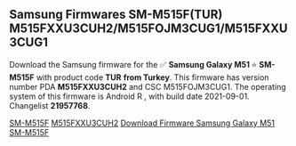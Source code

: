 <h2>Samsung Firmwares SM-M515F(TUR) M515FXXU3CUH2/M515FOJM3CUG1/M515FXXU3CUG1</h2>
Download the Samsung firmware for the ✅ <strong>Samsung Galaxy M51 </strong> ⭐ <strong>SM-M515F</strong> with product code <strong>TUR</strong> <strong> from Turkey</strong>. This firmware has version number PDA <strong>M515FXXU3CUH2</strong> and CSC M515FOJM3CUG1. The operating system of this firmware is Android R , with build date 2021-09-01. Changelist <strong>21957768</strong>.


[SM-M515F](https://samfirm.shop/samsung/model/SM-M515F)
[M515FXXU3CUH2](https://samfirm.shop/samsung/pda/M515FXXU3CUH2)
[Download Firmware Samsung Galaxy M51 SM-M515F](https://samfirm.shop/samsung/firmware/454088)
